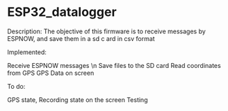 # ESP32_datalogger
Description:
The objective of this firmware is to receive messages by ESPNOW, and save them in a sd c ard in csv format

Implemented:

Receive ESPNOW messages \n
Save files to the SD card
Read coordinates from GPS
GPS Data on screen


To do:

GPS state, Recording state on the screen
Testing
